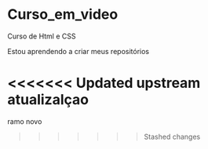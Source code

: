 # Curso_em_video
 Curso de Html e CSS

 Estou aprendendo a criar meus repositórios

<<<<<<< Updated upstream
 atualizalçao
=======
ramo novo
>>>>>>> Stashed changes
